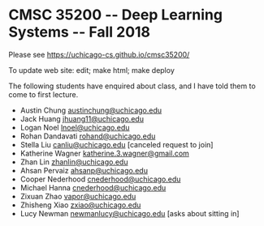 # CMSC 35200 -- Deep Learning Systems -- Fall 2018

Please see https://uchicago-cs.github.io/cmsc35200/

To update web site: edit; make html; make deploy

The following students have enquired about class, and I have told them to come to first lecture.

* Austin Chung <austinchung@uchicago.edu>
* Jack Huang <jhuang11@uchicago.edu>
* Logan Noel <lnoel@uchicago.edu>
* Rohan Dandavati <rohand@uchicago.edu>
* Stella Liu <canliu@uchicago.edu> [canceled request to join]
* Katherine Wagner <katherine.3.wagner@gmail.com>
* Zhan Lin <zhanlin@uchicago.edu>
* Ahsan Pervaiz <ahsanp@uchicago.edu>
* Cooper Nederhood <cnederhood@uchicago.edu>
* Michael Hanna <cnederhood@uchicago.edu>
* Zixuan Zhao <vapor@uchicago.edu>
* Zhisheng Xiao <zxiao@uchicago.edu>
* Lucy Newman <newmanlucy@uchicago.edu> [asks about sitting in]

